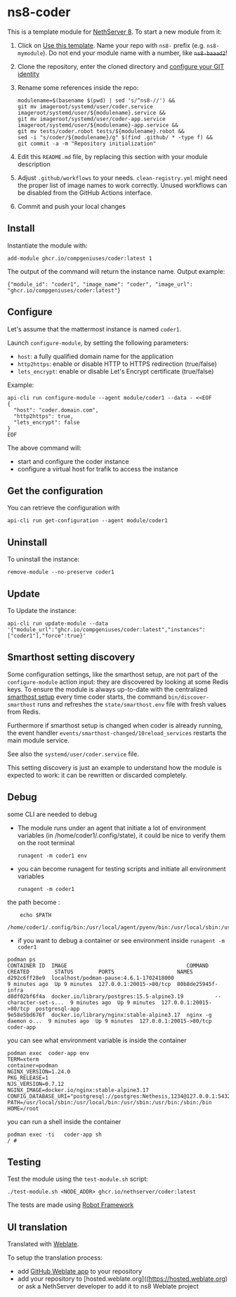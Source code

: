 # ns8-coder

This is a template module for [NethServer 8](https://github.com/NethServer/ns8-core).
To start a new module from it:

1. Click on [Use this template](https://github.com/NethServer/ns8-coder/generate).
   Name your repo with `ns8-` prefix (e.g. `ns8-mymodule`). 
   Do not end your module name with a number, like ~~`ns8-baaad2`~~!

1. Clone the repository, enter the cloned directory and
   [configure your GIT identity](https://git-scm.com/book/en/v2/Getting-Started-First-Time-Git-Setup#_your_identity)

1. Rename some references inside the repo:
   ```
   modulename=$(basename $(pwd) | sed 's/^ns8-//') &&
   git mv imageroot/systemd/user/coder.service imageroot/systemd/user/${modulename}.service &&
   git mv imageroot/systemd/user/coder-app.service imageroot/systemd/user/${modulename}-app.service && 
   git mv tests/coder.robot tests/${modulename}.robot &&
   sed -i "s/coder/${modulename}/g" $(find .github/ * -type f) &&
   git commit -a -m "Repository initialization"
   ```

1. Edit this `README.md` file, by replacing this section with your module
   description

1. Adjust `.github/workflows` to your needs. `clean-registry.yml` might
   need the proper list of image names to work correctly. Unused workflows
   can be disabled from the GitHub Actions interface.

1. Commit and push your local changes

## Install

Instantiate the module with:

    add-module ghcr.io/compgeniuses/coder:latest 1

The output of the command will return the instance name.
Output example:

    {"module_id": "coder1", "image_name": "coder", "image_url": "ghcr.io/compgeniuses/coder:latest"}

## Configure

Let's assume that the mattermost instance is named `coder1`.

Launch `configure-module`, by setting the following parameters:
- `host`: a fully qualified domain name for the application
- `http2https`: enable or disable HTTP to HTTPS redirection (true/false)
- `lets_encrypt`: enable or disable Let's Encrypt certificate (true/false)


Example:

```
api-cli run configure-module --agent module/coder1 --data - <<EOF
{
  "host": "coder.domain.com",
  "http2https": true,
  "lets_encrypt": false
}
EOF
```

The above command will:
- start and configure the coder instance
- configure a virtual host for trafik to access the instance

## Get the configuration
You can retrieve the configuration with

```
api-cli run get-configuration --agent module/coder1
```

## Uninstall

To uninstall the instance:

    remove-module --no-preserve coder1

## Update

To Update the instance:

    api-cli run update-module --data '{"module_url":"ghcr.io/compgeniuses/coder:latest","instances":["coder1"],"force":true}'

## Smarthost setting discovery

Some configuration settings, like the smarthost setup, are not part of the
`configure-module` action input: they are discovered by looking at some
Redis keys.  To ensure the module is always up-to-date with the
centralized [smarthost
setup](https://nethserver.github.io/ns8-core/core/smarthost/) every time
coder starts, the command `bin/discover-smarthost` runs and refreshes
the `state/smarthost.env` file with fresh values from Redis.

Furthermore if smarthost setup is changed when coder is already
running, the event handler `events/smarthost-changed/10reload_services`
restarts the main module service.

See also the `systemd/user/coder.service` file.

This setting discovery is just an example to understand how the module is
expected to work: it can be rewritten or discarded completely.

## Debug

some CLI are needed to debug

- The module runs under an agent that initiate a lot of environment variables (in /home/coder1/.config/state), it could be nice to verify them
on the root terminal

    `runagent -m coder1 env`

- you can become runagent for testing scripts and initiate all environment variables
  
    `runagent -m coder1`

 the path become : 
```
    echo $PATH
    /home/coder1/.config/bin:/usr/local/agent/pyenv/bin:/usr/local/sbin:/usr/local/bin:/usr/sbin:/usr/bin:/usr/
```

- if you want to debug a container or see environment inside
 `runagent -m coder1`
 ```
podman ps
CONTAINER ID  IMAGE                                      COMMAND               CREATED        STATUS        PORTS                    NAMES
d292c6ff28e9  localhost/podman-pause:4.6.1-1702418000                          9 minutes ago  Up 9 minutes  127.0.0.1:20015->80/tcp  80b8de25945f-infra
d8df02bf6f4a  docker.io/library/postgres:15.5-alpine3.19          --character-set-s...  9 minutes ago  Up 9 minutes  127.0.0.1:20015->80/tcp  postgresql-app
9e58e5bd676f  docker.io/library/nginx:stable-alpine3.17  nginx -g daemon o...  9 minutes ago  Up 9 minutes  127.0.0.1:20015->80/tcp  coder-app
```

you can see what environment variable is inside the container
```
podman exec  coder-app env
TERM=xterm
container=podman
NGINX_VERSION=1.24.0
PKG_RELEASE=1
NJS_VERSION=0.7.12
NGINX_IMAGE=docker.io/nginx:stable-alpine3.17
CONFIG_DATABASE_URI="postgresql://postgres:Nethesis,1234@127.0.0.1:5432/toto"
PATH=/usr/local/sbin:/usr/local/bin:/usr/sbin:/usr/bin:/sbin:/bin
HOME=/root
```

you can run a shell inside the container

```
podman exec -ti   coder-app sh
/ # 
```
## Testing

Test the module using the `test-module.sh` script:


    ./test-module.sh <NODE_ADDR> ghcr.io/nethserver/coder:latest

The tests are made using [Robot Framework](https://robotframework.org/)

## UI translation

Translated with [Weblate](https://hosted.weblate.org/projects/ns8/).

To setup the translation process:

- add [GitHub Weblate app](https://docs.weblate.org/en/latest/admin/continuous.html#github-setup) to your repository
- add your repository to [hosted.weblate.org]((https://hosted.weblate.org) or ask a NethServer developer to add it to ns8 Weblate project
